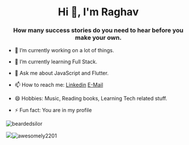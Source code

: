 <!--

### Hello People 👋
- Want to become proficient in cs core fundamentals
- I'm readily interested in contribution to open-source projects
- I'm currently learning to work with API's
- How to reach me : Telegram @beardedsailor


**beardedsailor/beardedsailor** is a ✨ _special_ ✨ repository because its `README.md` (this file) appears on your GitHub profile.

Here are some ideas to get you started:

- 🔭 I’m currently working on ...
- 🌱 I’m currently learning ...
- 👯 I’m looking to collaborate on ...
- 🤔 I’m looking for help with ...
- 💬 Ask me about ...
- 📫 How to reach me: ...
- 😄 Pronouns: ...
- ⚡ Fun fact: ...
-->


<h1 align="center">Hi 👋, I'm Raghav</h1>
<h3 align="center">How many success stories do you need to hear before you make your own.</h3>

- 🔭 I’m currently working on a lot of things.

- 🌱 I’m currently learning Full Stack.

- 💬 Ask me about JavaScript and Flutter.

- 📫 How to reach me: [Linkedin](https://www.linkedin.com/in/raghav-kapoor-358875175/) [E-Mail](kapoorraghav742@gmail.com)

- 😄 Hobbies: Music, Reading books, Learning Tech related stuff.

- ⚡ Fun fact: You are in my profile

<p align="left" ><img src="https://github-readme-stats.vercel.app/api/top-langs?username=beardedsailor&show_icons=true&locale=en&layout=compact" alt="beardedsilor" /></p>
<p align="left"><img src="https://github-readme-stats.vercel.app/api?username=beardedsailor&&show_icons=true&title_color=0066cc&icon_color=0066cc&text_color=000000&bg_color=ffffff%22></p>
<p align="left"><img src="https://github-readme-streak-stats.herokuapp.com/?user=beardedsailor&" alt="awesomely2201" /></p>
